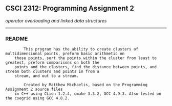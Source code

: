 ## CSCI 2312: Programming Assignment 2

_operator overloading and linked data structures_

* * *

### README
            This program has the ability to create clusters of multidimensional points, preform basic arithmetic on
        those points, sort the points within the cluster from least to greatest, preform comparisons on both the
        points and the clusters, find the distance between points, and stream both clusters and points in from a
        stream, and out to a stream.

            Created by Matthew Michaelis, based on the Programming Assignment 2 source files
        in C++ using CLion 1.2.4, cmake 3.3.2, GCC 4.9.3. Also tested on the csegrid using GCC 4.8.2.